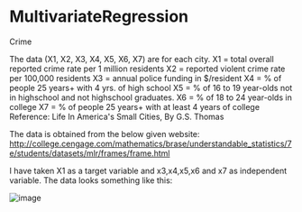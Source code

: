# MultivariateRegression

Crime

The data (X1, X2, X3, X4, X5, X6, X7) are for each city.
X1 = total overall reported crime rate per 1 million residents
X2 = reported violent crime rate per 100,000 residents
X3 = annual police funding in $/resident
X4 = % of people 25 years+ with 4 yrs. of high school
X5 = % of 16 to 19 year-olds not in highschool and not highschool graduates.
X6 = % of 18 to 24 year-olds in college
X7 = % of people 25 years+ with at least 4 years of college
Reference: Life In America's Small Cities, By G.S. Thomas

The data is obtained from the below given website:
http://college.cengage.com/mathematics/brase/understandable_statistics/7e/students/datasets/mlr/frames/frame.html

I have taken X1 as a target variable and x3,x4,x5,x6 and x7 as independent variable.
The data looks something like this:

![image](https://cloud.githubusercontent.com/assets/18343130/22536242/3e50df88-e8ce-11e6-8fe8-3a8dda71658f.png)
